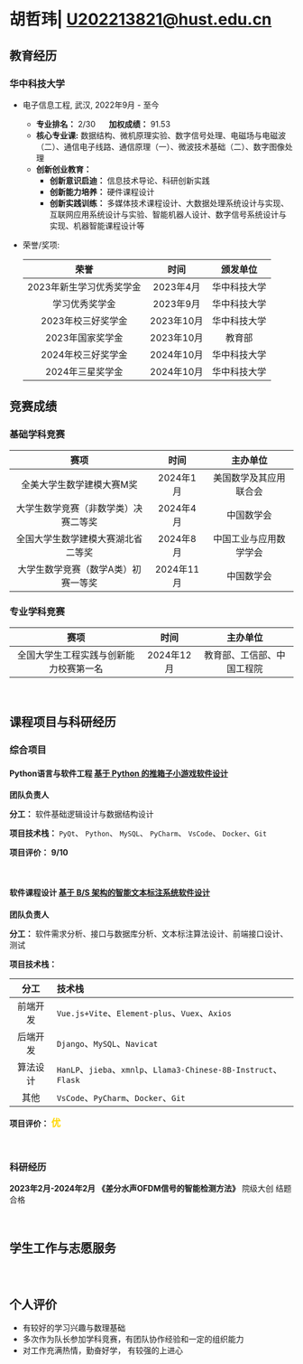 # 胡哲玮| U202213821@hust.edu.cn

##  <i class="fa fa-graduation-cap" aria-hidden="true"></i> 教育经历

### <i class="fa fa-university" aria-hidden="true"></i>华中科技大学

* 电子信息工程, 武汉, 2022年9月 - 至今
  * **专业排名：** 2/30 &nbsp;&nbsp;&nbsp;&nbsp; **加权成绩：** 91.53
  * **核心专业课:** 数据结构、微机原理实验、数字信号处理、电磁场与电磁波（二）、通信电子线路、通信原理（一）、微波技术基础（二）、数字图像处理
  * **创新创业教育：**
    * **创新意识启迪：** 信息技术导论、科研创新实践
    * **创新能力培养：** 硬件课程设计
    * **创新实践训练：** 多媒体技术课程设计、大数据处理系统设计与实现、互联网应用系统设计与实验、智能机器人设计、数字信号系统设计与实现、机器智能课程设计等

* 荣誉/奖项:

  | 荣誉 | 时间 | 颁发单位 |
  | :---: | :--: | :---: |
  | 2023年新生学习优秀奖学金 | 2023年4月 | 华中科技大学 |
  |学习优秀奖学金| 2023年9月 | 华中科技大学 |
  | 2023年校三好奖学金 | 2023年10月 | 华中科技大学 |
  | 2023年国家奖学金 | 2023年10月 | 教育部 |
  | 2024年校三好奖学金 | 2024年10月 | 华中科技大学 |
  | 2024年三星奖学金 | 2024年10月 | 华中科技大学 |


##  <i class="fa fa-book" aria-hidden="true"></i> 竞赛成绩
### <i class="fa fa-trophy" aria-hidden="true"></i>基础学科竞赛

| 赛项 | 时间 | 主办单位 |
| :---: | :--: | :---: |
| 全美大学生数学建模大赛M奖 | 2024年1月 | 美国数学及其应用联合会 |
| 大学生数学竞赛（非数学类）决赛二等奖 | 2024年4月 | 中国数学会 |
| 全国大学生数学建模大赛湖北省二等奖 | 2024年8月 |  中国工业与应用数学学会 |
| 大学生数学竞赛（数学A类）初赛一等奖 | 2024年11月 | 中国数学会 |

### <i class="fa fa-certificate" aria-hidden="true"></i>专业学科竞赛

| 赛项 | 时间 | 主办单位 |
| :---: | :--: | :---: |
| 全国大学生工程实践与创新能力校赛第一名 | 2024年12月 | 教育部、工信部、中国工程院 |

<br>

## 课程项目与科研经历
### <i class="fa fa-database" aria-hidden="true"></i>综合项目 
#### <i class="fa fa-code" aria-hidden="true"></i> **Python语言与软件工程** [基于 Python 的推箱子小游戏软件设计](https://github.com/TensorHu/)
    
  <i class="fa fa-user" aria-hidden="true"></i> **团队负责人**

  <i class="fa fa-tasks" aria-hidden="true"></i> **分工：** 软件基础逻辑设计与数据结构设计

  <i class="fa fa-cogs" aria-hidden="true"></i> **项目技术栈：** `PyQt`、 `Python`、 `MySQL`、 `PyCharm`、 `VsCode`、 `Docker`、`Git`

  <i class="fa fa-star" aria-hidden="true"></i> **项目评价：**
  <span style="color: gold;">
      <i class="fa fa-star" aria-hidden="true"></i>
      <i class="fa fa-star" aria-hidden="true"></i>
      <i class="fa fa-star" aria-hidden="true"></i>
      <i class="fa fa-star" aria-hidden="true"></i>
      <i class="fa fa-star-half" aria-hidden="true"></i>
  </span>  **9/10** 

  <br>

#### <i class="fa fa-internet-explorer" aria-hidden="true"></i> **软件课程设计** [基于 B/S 架构的智能文本标注系统软件设计](https://github.com/TensorHu/)
    
  <i class="fa fa-user" aria-hidden="true"></i> **团队负责人**

  <i class="fa fa-tasks" aria-hidden="true"></i> **分工：** 软件需求分析、接口与数据库分析、文本标注算法设计、前端接口设计、测试

  <i class="fa fa-cogs" aria-hidden="true"></i> **项目技术栈：** 

  | 分工 | 技术栈 | 
  | :---: | :------------------------- |
  | 前端开发 |`Vue.js+Vite`、`Element-plus`、`Vuex`、`Axios` | 
  | 后端开发 |`Django`、`MySQL`、`Navicat`| 
  | 算法设计 |`HanLP`、`jieba`、`xmnlp`、`Llama3-Chinese-8B-Instruct`、`Flask` |
  | 其他 | `VsCode`、`PyCharm`、`Docker`、`Git` |

  <i class="fa fa-star" aria-hidden="true"></i> **项目评价：**
  <span style="color: gold;">
      <i class="fa fa-star" aria-hidden="true"></i>
      <i class="fa fa-star" aria-hidden="true"></i>
      <i class="fa fa-star" aria-hidden="true"></i>
      <i class="fa fa-star" aria-hidden="true"></i>
      <i class="fa fa-star" aria-hidden="true"></i>
  </span>
  <span style="color: gold; font-size: 1.2em; font-weight: bold; font-family: 'Dancing Script', cursive;">
    优
  </span>

  <br>

### <i class="fa fa-flask" aria-hidden="true"></i>科研经历
**2023年2月-2024年2月** **《差分水声OFDM信号的智能检测方法》** 院级大创 结题合格 

  <br>

##  <i class="fa fa-flag" aria-hidden="true"></i> 学生工作与志愿服务

###  <i class="fa fa-heart" aria-hidden="true"></i> 

###  <i class="fa fa-user" aria-hidden="true"></i>  

  <br>

##  <i class="fa fa-tasks" aria-hidden="true"></i> 个人评价

* 有较好的学习兴趣与数理基础
* 多次作为队长参加学科竞赛，有团队协作经验和一定的组织能力
* 对工作充满热情，勤奋好学， 有较强的上进心
